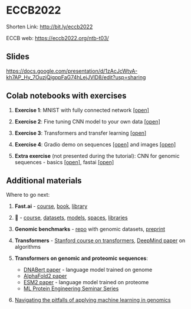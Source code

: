 # ECCB2022

Shorten Link: http://bit.ly/eccb2022

ECCB web: https://eccb2022.org/ntb-t03/

## Slides
https://docs.google.com/presentation/d/1zAcJcWtyA-kh7AP_Hy_7OuzjQigppFaG74hLejJVlD8/edit?usp=sharing

## Colab notebooks with exercises

1. **Exercise 1**: MNIST with fully connected network [[open]](https://colab.research.google.com/github/ML-Bioinfo-CEITEC/ECCB2022/blob/main/notebooks/01_MNIST_Dense_layers.ipynb)

2. **Exercise 2**: Fine tuning CNN model to your own data [[open]](https://colab.research.google.com/github/ML-Bioinfo-CEITEC/ECCB2022/blob/main/notebooks/02_Fine_tuning_CNN_model_to_your_own_data.ipynb)

3. **Exercise 3**: Transformers and transfer learning [[open]](https://colab.research.google.com/github/ML-Bioinfo-CEITEC/ECCB2022/blob/main/notebooks/03_Transformers_and_transfer_learning.ipynb)

4. **Exercise 4**: Gradio demo on sequences [[open]](https://colab.research.google.com/github/ML-Bioinfo-CEITEC/ECCB2022/blob/main/notebooks/04a_Gradio_promoter_classifier.ipynb) and images [[open]](https://colab.research.google.com/github/ML-Bioinfo-CEITEC/ECCB2022/blob/main/notebooks/04b_Gradio_app_and_HF_spaces.ipynb)

5. **Extra exercise** (not presented during the tutorial): CNN for genomic sequences - basics [[open]](https://colab.research.google.com/github/ML-Bioinfo-CEITEC/ECCB2022/blob/main/notebooks/05a_CNN_for_sequences_basics.ipynb), fastai [[open]](https://colab.research.google.com/github/ML-Bioinfo-CEITEC/ECCB2022/blob/main/notebooks/05b_CNN_for_sequences_fastai.ipynb)

## Additional materials

Where to go next:

1. **Fast.ai** - [course](https://course.fast.ai/), [book](https://github.com/fastai/fastbook), [library](https://docs.fast.ai/)

2. 🤗 - [course](https://huggingface.co/course/chapter1/1), [datasets](https://huggingface.co/datasets), [models](https://huggingface.co/models), [spaces](https://huggingface.co/spaces), [libraries](https://huggingface.co/docs)

3. **Genomic benchmarks** - [repo](https://github.com/ML-Bioinfo-CEITEC/genomic_benchmarks) with genomic datasets, [preprint](https://www.biorxiv.org/content/10.1101/2022.06.08.495248v1.full)

4. **Transformers** - [Stanford course on transformers](https://www.youtube.com/watch?v=P127jhj-8-Y), [DeepMind paper](https://arxiv.org/abs/2207.09238) on algorithms

5. **Transformers on genomic and proteomic sequences**:
    - [DNABert paper](https://www.biorxiv.org/content/10.1101/2020.09.17.301879v1) - language model trained on genome
    - [AlphaFold2 paper](https://www.nature.com/articles/s42003-022-03269-0)
    - [ESM2 paper](https://www.biorxiv.org/content/10.1101/2022.07.20.500902v1) - language model trained on proteome
    - [ML Protein Engineering Seminar Series](https://www.ml4proteinengineering.com/schedule)

6. [Navigating the pitfalls of applying machine learning in genomics](https://www.nature.com/articles/s41576-021-00434-9)
